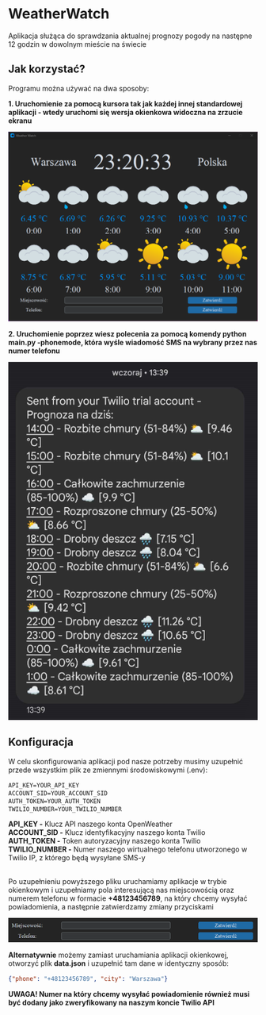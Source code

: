 # WeatherWatch
Aplikacja służąca do sprawdzania aktualnej prognozy pogody na następne 12 godzin w dowolnym mieście na świecie

## Jak korzystać? ##
Programu można używać na dwa sposoby:

**1. Uruchomienie za pomocą kursora tak jak każdej innej standardowej aplikacji - wtedy uruchomi się wersja okienkowa widoczna na zrzucie ekranu**

<p align="center">
  <img src="https://github.com/MaciejBorowiak/WeatherWatch/blob/main/readme_img/WeatherWatch1.png"/>
</p>

**2. Uruchomienie poprzez wiesz polecenia za pomocą komendy python main.py -phonemode, która wyśle wiadomość SMS na wybrany przez nas numer telefonu**

<p align="center">
  <img src="https://github.com/MaciejBorowiak/WeatherWatch/blob/main/readme_img/WeatherWatch4.png"/>
</p>

## Konfiguracja ##
W celu skonfigurowania aplikacji pod nasze potrzeby musimy uzupełnić przede wszystkim plik ze zmiennymi środowiskowymi (.env):

```
API_KEY=YOUR_API_KEY
ACCOUNT_SID=YOUR_ACCOUNT_SID
AUTH_TOKEN=YOUR_AUTH_TOKEN
TWILIO_NUMBER=YOUR_TWILIO_NUMBER
```
**API_KEY -** Klucz API naszego konta OpenWeather <br />
**ACCOUNT_SID -** Klucz identyfikacyjny naszego konta Twilio <br />
**AUTH_TOKEN -** Token autoryzacyjny naszego konta Twilio <br />
**TWILIO_NUMBER -** Numer naszego wirtualnego telefonu utworzonego w Twilio IP, z którego będą wysyłane SMS-y <br /><br />

Po uzupełnieniu powyższego pliku uruchamiamy aplikacje w trybie okienkowym i uzupełniamy pola interesującą nas miejscowością oraz numerem telefonu w formacie **+48123456789**, na który chcemy wysyłać powiadomienia, a następnie zatwierdzamy zmiany przyciskami

<p align="center">
  <img src="https://github.com/MaciejBorowiak/WeatherWatch/blob/main/readme_img/WeatherWatch5.png"/>
</p>

**Alternatywnie** możemy zamiast uruchamiania aplikacji okienkowej, otworzyć plik **data.json** i uzupełnić tam dane w identyczny sposób:

```json
{"phone": "+48123456789", "city": "Warszawa"}
```
**UWAGA! Numer na który chcemy wysyłać powiadomienie również musi być dodany jako zweryfikowany na naszym koncie Twilio API**
